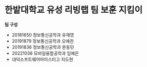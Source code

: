 # 한밭대학교 유성 리빙랩 팀 보훈 지킴이

**팀 구성**
- 20181650 정보통신공학과   유재영 
- 20191879 정보통신공학과   오예찬
- 20191836 정보통신공학과   문동민
- 20221038 모바일융합공학과 임예은
- 대덕소프트웨어마이스터고  지도현
